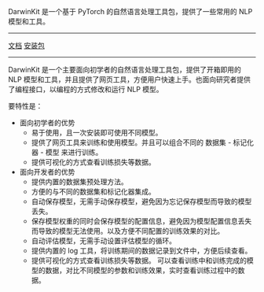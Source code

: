 <p>DarwinKit 是一个基于 PyTorch 的自然语言处理工具包，提供了一些常用的 NLP 模型和工具。</p>

---

<div>
  <a href="/docs" class="border-primary mr-1 border-r pr-2">文档</a>
  <a href="/downloads/packages/" data-no-translate>安装包</a>
</div>

---

DarwinKit 是一个主要面向初学者的自然语言处理工具包，提供了开箱即用的 NLP
模型和工具，并且提供了网页工具，方便用户快速上手。也面向研究者提供了编程接口，以编程的方式修改和运行
NLP 模型。

要特性是：

- 面向初学者的优势
  - 易于使用，且一次安装即可使用不同模型。
  - 提供了网页工具来训练和使用模型。并且可以组合不同的 数据集 - 标记化器 - 模型 来进行训练。
  - 提供可视化的方式查看训练损失等数据。
- 面向开发者的优势
  - 提供内置的数据集预处理方法。
  - 方便的与不同的数据集和标记化器集成。
  - 自动保存模型，无需手动保存模型，避免因为忘记保存模型而导致的模型丢失。
  - 保存模型权重的同时会保存模型的配置信息，避免因为模型配置信息丢失而导致的模型无法使用。以及方便不同配置的训练效果的对比。
  - 自动评估模型，无需手动设置评估模型的循环。
  - 提供内置的 log 工具，将训练期间的数据记录到文件中，方便后续查看。
  - 提供可视化的方式查看训练损失等数据。
    可以查看训练中和训练完成的模型的数据，对比不同模型的参数和训练效果，实时查看训练过程中的数据。